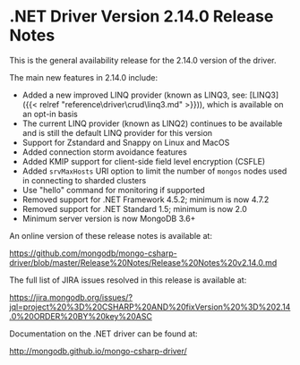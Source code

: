 # .NET Driver Version 2.14.0 Release Notes

This is the general availability release for the 2.14.0 version of the driver.

The main new features in 2.14.0 include:

* Added a new improved LINQ provider (known as LINQ3, see: [LINQ3]({{< relref "reference\driver\crud\linq3.md" >}})), which is available on an opt-in basis
* The current LINQ provider (known as LINQ2) continues to be available and is still the default LINQ provider for this version
* Support for Zstandard and Snappy on Linux and MacOS
* Added connection storm avoidance features
* Added KMIP support for client-side field level encryption (CSFLE)
* Added `srvMaxHosts` URI option to limit the number of `mongos` nodes used in connecting to sharded clusters
* Use "hello" command for monitoring if supported
* Removed support for .NET Framework 4.5.2; minimum is now 4.7.2
* Removed support for .NET Standard 1.5; minimum is now 2.0
* Minimum server version is now MongoDB 3.6+

An online version of these release notes is available at:

https://github.com/mongodb/mongo-csharp-driver/blob/master/Release%20Notes/Release%20Notes%20v2.14.0.md

The full list of JIRA issues resolved in this release is available at:

https://jira.mongodb.org/issues/?jql=project%20%3D%20CSHARP%20AND%20fixVersion%20%3D%202.14.0%20ORDER%20BY%20key%20ASC

Documentation on the .NET driver can be found at:

http://mongodb.github.io/mongo-csharp-driver/

